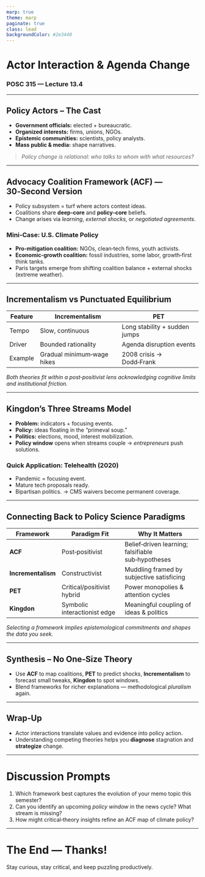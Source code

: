 ```yaml
---
marp: true
theme: marp
paginate: true
class: lead
backgroundColor: #2e3440
---
```


# Actor Interaction & Agenda Change

### POSC 315 — Lecture 13.4

---

## Policy Actors – The Cast

* **Government officials:** elected + bureaucratic.
* **Organized interests:** firms, unions, NGOs.
* **Epistemic communities:** scientists, policy analysts.
* **Mass public & media:** shape narratives.

> *Policy change is relational: who talks to whom with what resources?*

---

## Advocacy Coalition Framework (ACF) — 30‑Second Version

* Policy subsystem = turf where actors contest ideas.
* Coalitions share **deep‑core** and **policy‑core** beliefs.
* Change arises via *learning*, *external shocks*, or *negotiated agreements*.

### Mini‑Case: U.S. Climate Policy

* **Pro‑mitigation coalition:** NGOs, clean‑tech firms, youth activists.
* **Economic‑growth coalition:** fossil industries, some labor, growth‑first think tanks.
* Paris targets emerge from shifting coalition balance + external shocks (extreme weather).

---

## Incrementalism vs Punctuated Equilibrium

| Feature | Incrementalism             | PET                           |
| ------- | -------------------------- | ----------------------------- |
| Tempo   | Slow, continuous           | Long stability + sudden jumps |
| Driver  | Bounded rationality        | Agenda disruption events      |
| Example | Gradual minimum‑wage hikes | 2008 crisis → Dodd‑Frank      |

*Both theories fit within a post‑positivist lens acknowledging cognitive limits and institutional friction.*

---

## Kingdon’s Three Streams Model

* **Problem:** indicators + focusing events.
* **Policy:** ideas floating in the “primeval soup.”
* **Politics:** elections, mood, interest mobilization.
* **Policy window** opens when streams couple → *entrepreneurs* push solutions.

### Quick Application: Telehealth (2020)

* Pandemic = focusing event.
* Mature tech proposals ready.
* Bipartisan politics.
  → CMS waivers become permanent coverage.

---

## Connecting Back to Policy Science Paradigms

| Framework          | Paradigm Fit                 | Why It Matters                                     |
| ------------------ | ---------------------------- | -------------------------------------------------- |
| **ACF**            | Post‑positivist              | Belief‑driven learning; falsifiable sub‑hypotheses |
| **Incrementalism** | Constructivist               | Muddling framed by subjective satisficing          |
| **PET**            | Critical/positivist hybrid   | Power monopolies & attention cycles                |
| **Kingdon**        | Symbolic interactionist edge | Meaningful coupling of ideas & politics            |

*Selecting a framework implies epistemological commitments and shapes the data you seek.*

---

## Synthesis – No One‑Size Theory

* Use **ACF** to map coalitions, **PET** to predict shocks, **Incrementalism** to forecast small tweaks, **Kingdon** to spot windows.
* Blend frameworks for richer explanations — methodological *pluralism* again.

---

## Wrap‑Up

* Actor interactions translate values and evidence into policy action.
* Understanding competing theories helps you **diagnose** stagnation and **strategize** change.

---

# Discussion Prompts

1. Which framework best captures the evolution of your memo topic this semester?
2. Can you identify an upcoming *policy window* in the news cycle? What stream is missing?
3. How might critical‑theory insights refine an ACF map of climate policy?

---

# The End — Thanks!

Stay curious, stay critical, and keep puzzling productively.
